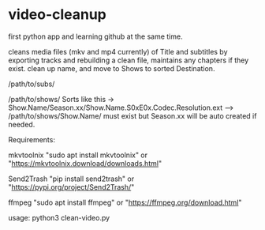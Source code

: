# video-cleanup

first python app and learning github at the same time.

cleans media files (mkv and mp4 currently) of Title and subtitles by exporting tracks and rebuilding a clean file, maintains any chapters if they exist.
clean up name, and move to Shows to sorted Destination.

/path/to/subs/

/path/to/shows/  Sorts like this ->  Show.Name/Season.xx/Show.Name.S0xE0x.Codec.Resolution.ext
--> /path/to/shows/Show.Name/ must exist but Season.xx will be auto created if needed.

Requirements: 

mkvtoolnix  "sudo apt install mkvtoolnix" or "https://mkvtoolnix.download/downloads.html"

Send2Trash  "pip install send2trash"      or "https://pypi.org/project/Send2Trash/"

ffmpeg    "sudo apt install ffmpeg"       or "https://ffmpeg.org/download.html"

usage: 
python3 clean-video.py
